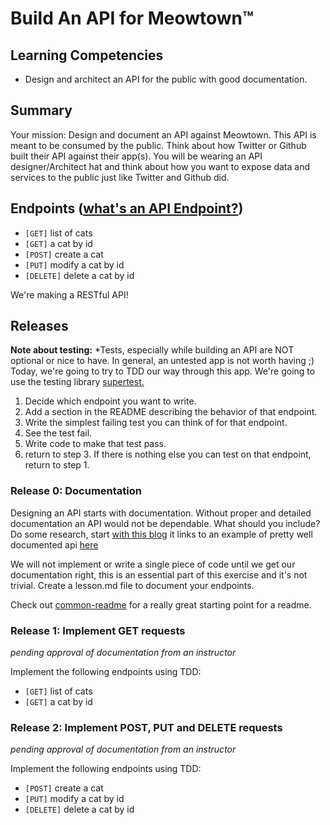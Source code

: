 # Build An API for Meowtown™

## Learning Competencies
- Design and architect an API for the public with good documentation.

## Summary

Your mission: Design and document an API against Meowtown.
This API is meant to be consumed by the public. Think about how Twitter or
Github built their API against their app(s). You will be wearing an API designer/Architect
hat and think about how you want to expose data and services to the public just like
Twitter and Github did.


## Endpoints ([what's an API Endpoint?](http://bit.ly/1jIgbNw))
- `[GET]` list of cats
- `[GET]` a cat by id
- `[POST]` create a cat 
- `[PUT]` modify a cat by id 
- `[DELETE]` delete a cat by id 

We're making a RESTful API!

## Releases
**Note about testing:** *Tests, especially while building an API are NOT optional or nice to have.
In general, an untested app is not worth having ;) Today, we're going to try to TDD our way through this app. 
We're going to use the testing library [supertest.](https://github.com/visionmedia/supertest)

1. Decide which endpoint you want to write.
2. Add a section in the README describing the behavior of that endpoint.
3. Write the simplest failing test you can think of for that endpoint.
4. See the test fail.
5. Write code to make that test pass.
6. return to step 3. If there is nothing else you can test on that endpoint, return to step 1.

### Release 0: Documentation
Designing an API starts with documentation. Without proper and detailed documentation
an API would not be dependable. What should you include? Do some research, start [with this blog](https://bradfults.com/the-best-api-documentation-b9e46400379a#.3iqp2e22v) it links to an example of pretty well documented api [here](https://context.io/docs/lite/users/email_accounts/folders/messages/flags)

We will not implement or write a single piece of code until we get our documentation right, this is an
essential part of this exercise and it's not trivial. Create a lesson.md file to document your endpoints.

Check out [common-readme](https://github.com/noffle/common-readme) for a really great starting point for a readme.

### Release 1: Implement GET requests
_pending approval of documentation from an instructor_

Implement the following endpoints using TDD:
- `[GET]` list of cats
- `[GET]` a cat by id

### Release 2: Implement POST, PUT and DELETE requests
_pending approval of documentation from an instructor_

Implement the following endpoints using TDD:
- `[POST]` create a cat 
- `[PUT]` modify a cat by id 
- `[DELETE]` delete a cat by id 

